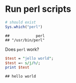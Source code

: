 # Run perl scripts


```r
# should exist
Sys.which("perl")
```

```
##            perl 
## "/usr/bin/perl"
```


Does `perl` work?


```perl
$test = "jello world";
$test =~ s/j/h/;
print $test
```

```
## hello world
```

